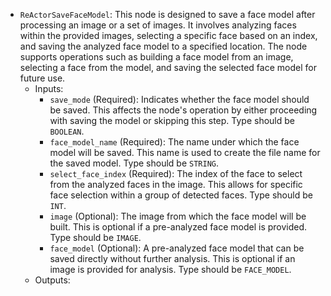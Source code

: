 - `ReActorSaveFaceModel`: This node is designed to save a face model after processing an image or a set of images. It involves analyzing faces within the provided images, selecting a specific face based on an index, and saving the analyzed face model to a specified location. The node supports operations such as building a face model from an image, selecting a face from the model, and saving the selected face model for future use.
    - Inputs:
        - `save_mode` (Required): Indicates whether the face model should be saved. This affects the node's operation by either proceeding with saving the model or skipping this step. Type should be `BOOLEAN`.
        - `face_model_name` (Required): The name under which the face model will be saved. This name is used to create the file name for the saved model. Type should be `STRING`.
        - `select_face_index` (Required): The index of the face to select from the analyzed faces in the image. This allows for specific face selection within a group of detected faces. Type should be `INT`.
        - `image` (Optional): The image from which the face model will be built. This is optional if a pre-analyzed face model is provided. Type should be `IMAGE`.
        - `face_model` (Optional): A pre-analyzed face model that can be saved directly without further analysis. This is optional if an image is provided for analysis. Type should be `FACE_MODEL`.
    - Outputs:
